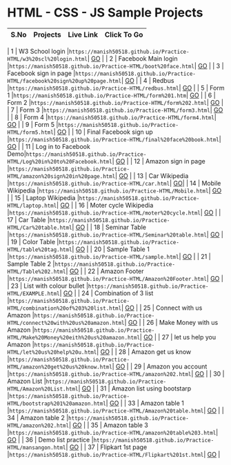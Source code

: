 # HTML - CSS - JS Sample Projects



| S.No | Projects | Live Link | Click To Go  |
| :---- | :--------: | :---------: | ------------: |

| 1 | W3 School login |`` https://manish50518.github.io/Practice-HTML/w3%20scl%20login.html ``| [GO](https://manish50518.github.io/Practice-HTML/w3%20scl%20login.html) |
| 2 | Facebook Main login |`` https://manish50518.github.io/Practice-HTML/boot%20face.html ``| [GO](https://manish50518.github.io/Practice-HTML/boot%20face.html) |
| 3 | Facebook sign in page |`` https://manish50518.github.io/Practice-HTML/facebook%20sign%20up%20page.html ``| [GO](https://manish50518.github.io/Practice-HTML/facebook%20sign%20up%20page.html) |
| 4 | Redbus |`` https://manish50518.github.io/Practice-HTML/redbus.html ``| [GO](https://manish50518.github.io/Practice-HTML/redbus.html) |
| 5 | Form 1 |`` https://manish50518.github.io/Practice-HTML/form%201.htm ``| [GO](https://manish50518.github.io/Practice-HTML/form%201.html) |
| 6 | Form 2 |`` https://manish50518.github.io/Practice-HTML/form%202.html ``| [GO](https://manish50518.github.io/Practice-HTML/form%202.html) |
| 7 | Form 3 |`` https://manish50518.github.io/Practice-HTML/form3.html ``| [GO](https://manish50518.github.io/Practice-HTML/form3.html) |
| 8 | Form 4 |`` https://manish50518.github.io/Practice-HTML/form4.html ``| [GO](https://manish50518.github.io/Practice-HTML/form4.html) |
| 9 | Form 5 |`` https://manish50518.github.io/Practice-HTML/form5.html ``| [GO](https://manish50518.github.io/Practice-HTML/form5.html) |
| 10 | Final Facebook sign up |`` https://manish50518.github.io/Practice-HTML/final%20face%20book.html ``| [GO](https://manish50518.github.io/Practice-HTML/final%20face%20book.html) |
| 11 | Log in to Facebook Demo|`` https://manish50518.github.io/Practice-HTML/Log%20in%20to%20Facebook.html ``| [GO](https://manish50518.github.io/Practice-HTML/Log%20in%20to%20Facebook.html) |
| 12 | Amazon sign in page |`` https://manish50518.github.io/Practice-HTML/amazon%20sign%20in%20page.html ``| [GO](https://manish50518.github.io/Practice-HTML/amazon%20sign%20in%20page.html) |
| 13 | Car Wikipedia |`` https://manish50518.github.io/Practice-HTML/car.html ``| [GO](https://manish50518.github.io/Practice-HTML/car.html)|
| 14 | Mobile Wikipedia |`` https://manish50518.github.io/Practice-HTML/Mobile.html ``| [GO](https://manish50518.github.io/Practice-HTML/Mobile.html) |
| 15 | Laptop  Wikipedia |`` https://manish50518.github.io/Practice-HTML/laptop.html ``| [GO](https://manish50518.github.io/Practice-HTML/laptop.html) |
| 16 | Moter cycle Wikipedia |`` https://manish50518.github.io/Practice-HTML/moter%20cycle.html ``| [GO](https://manish50518.github.io/Practice-HTML/moter%20cycle.html) |
| 17 | Car Table |`` https://manish50518.github.io/Practice-HTML/Car%20table.html ``| [GO](https://manish50518.github.io/Practice-HTML/Car%20table.html) |
| 18 | Seminar Table |`` https://manish50518.github.io/Practice-HTML/Seminar%20table.html ``| [GO](https://manish50518.github.io/Practice-HTML/Seminar%20table.html) |
| 19 | Color Table |`` https://manish50518.github.io/Practice-HTML/table%20tag.html ``| [GO](https://manish50518.github.io/Practice-HTML/table%20tag.html) |
| 20 | Sample Table 1 |`` https://manish50518.github.io/Practice-HTML/sample.html ``| [GO](https://manish50518.github.io/Practice-HTML/sample.html) |
| 21 | Sample Table 2 |`` https://manish50518.github.io/Practice-HTML/Table%202.html ``| [GO](https://manish50518.github.io/Practice-HTML/Table%202.html) |
| 22 | Amazon Footer |`` https://manish50518.github.io/Practice-HTML/Amazon%20Footer.html ``| [GO](https://manish50518.github.io/Practice-HTML/Amazon%20Footer.html) |
| 23 | List with colour bullet |`` https://manish50518.github.io/Practice-HTML/EXAMPLE.html ``| [GO](https://manish50518.github.io/Practice-HTML/EXAMPLE.html) |
| 24 | Combination of 3 list |`` https://manish50518.github.io/Practice-HTML/combination%20of%203%20list.html ``| [GO](https://manish50518.github.io/Practice-HTML/combination%20of%203%20list.html) |
| 25 | Connect with us Amazon |`` https://manish50518.github.io/Practice-HTML/connect%20with%20us%20amazon.html ``| [GO](https://manish50518.github.io/Practice-HTML/connect%20with%20us%20amazon.html) |
| 26 | Make Money with us Amazon |`` https://manish50518.github.io/Practice-HTML/Make%20Money%20eith%20us%20amazon.html ``| [GO](https://manish50518.github.io/Practice-HTML/Make%20Money%20eith%20us%20amazon.html) |
| 27 | let us help you Amazon |`` https://manish50518.github.io/Practice-HTML/let%20us%20help%20u.html ``| [GO](https://manish50518.github.io/Practice-HTML/let%20us%20help%20u.html) |
| 28 | Amazon get us know |`` https://manish50518.github.io/Practice-HTML/amazon%20get%20us%20know.html ``| [GO](https://manish50518.github.io/Practice-HTML/amazon%20get%20us%20know.html) |
| 29 | Amazon you account |`` https://manish50518.github.io/Practice-HTML/amazon%202.html ``| [GO](https://manish50518.github.io/Practice-HTML/amazon%202.html) |
| 30 | Amazon List |`` https://manish50518.github.io/Practice-HTML/Amazon%20List.html ``| [GO](https://manish50518.github.io/Practice-HTML/Amazon%20List.html) |
| 31 | Amazon list using bootstarp |`` https://manish50518.github.io/Practice-HTML/bootstrap%201%20amazon.html ``| [GO](https://manish50518.github.io/Practice-HTML/bootstrap%201%20amazon.html) |
| 33 | Amazon table 1 |`` https://manish50518.github.io/Practice-HTML/Amazon%20table.html ``| [GO](https://manish50518.github.io/Practice-HTML/Amazon%20table.html) |
| 34 | Amazon table 2 |`` https://manish50518.github.io/Practice-HTML/amazon%202.html ``| [GO](https://manish50518.github.io/Practice-HTML/amazon%202.html) |
| 35 | Amazon table 3 |`` https://manish50518.github.io/Practice-HTML/amazon%20table%203.html ``| [GO](https://manish50518.github.io/Practice-HTML/amazon%20table%203.html) |
| 36 | Demo list practice |`` https://manish50518.github.io/Practice-HTML/mansangon.html ``| [GO](https://manish50518.github.io/Practice-HTML/mansangon.html) |
| 37 | Flipkart 1st page |`` https://manish50518.github.io/Practice-HTML/Flipkart%201st.html ``| [GO](https://manish50518.github.io/Practice-HTML/Flipkart%201st.html) |




